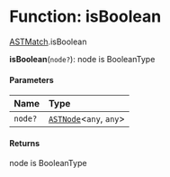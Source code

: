 # Function: isBoolean

[ASTMatch](/en/auto-docs/editor/modules/ASTMatch.md).isBoolean

**isBoolean**(`node?`): node is BooleanType

#### Parameters

| Name | Type |
| :------ | :------ |
| `node?` | [`ASTNode`](/en/auto-docs/editor/classes/ASTNode.md)<`any`, `any`> |

#### Returns

node is BooleanType
